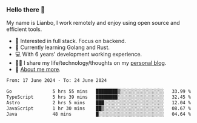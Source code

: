 ### Hello there 👋

My name is Lianbo, I work remotely and enjoy using open source and efficient tools.

- 🔭 Interested in full stack. Focus on backend.
- 🌱 Currently learning Golang and Rust.
- 💻 With 6 years' development working experience.
- ✍🏻 I share my life/technology/thoughts on my [personal blog](https://godruoyi.com).
- 👒 [About me more](https://godruoyi.com/posts/about-godruoyi).

<!--START_SECTION:waka-->

```txt
From: 17 June 2024 - To: 24 June 2024

Go               5 hrs 55 mins   ████████▒░░░░░░░░░░░░░░░░   33.99 %
TypeScript       5 hrs 39 mins   ████████░░░░░░░░░░░░░░░░░   32.45 %
Astro            2 hrs 5 mins    ███░░░░░░░░░░░░░░░░░░░░░░   12.04 %
JavaScript       1 hr 30 mins    ██▒░░░░░░░░░░░░░░░░░░░░░░   08.67 %
Java             48 mins         █░░░░░░░░░░░░░░░░░░░░░░░░   04.64 %
```

<!--END_SECTION:waka-->
